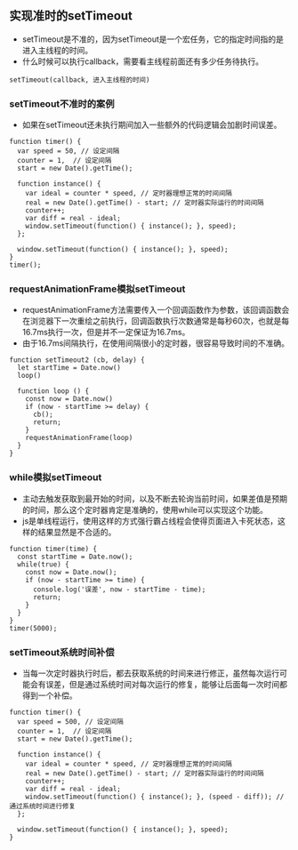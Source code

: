 ## 实现准时的setTimeout
- setTimeout是不准的，因为setTimeout是一个宏任务，它的指定时间指的是进入主线程的时间。
- 什么时候可以执行callback，需要看主线程前面还有多少任务待执行。
```
setTimeout(callback, 进入主线程的时间)
```
### setTimeout不准时的案例
- 如果在setTimeout还未执行期间加入一些额外的代码逻辑会加剧时间误差。
```
function timer() { 
  var speed = 50, // 设定间隔 
  counter = 1,  // 设定间隔  
  start = new Date().getTime(); 
  
  function instance() { 
    var ideal = counter * speed, // 定时器理想正常的时间间隔
    real = new Date().getTime() - start; // 定时器实际运行的时间间隔
    counter++; 
    var diff = real - ideal; 
    window.setTimeout(function() { instance(); }, speed); 
  }; 
  
  window.setTimeout(function() { instance(); }, speed); 
} 
timer(); 
```
### requestAnimationFrame模拟setTimeout
- requestAnimationFrame方法需要传入一个回调函数作为参数，该回调函数会在浏览器下一次重绘之前执行，回调函数执行次数通常是每秒60次，也就是每16.7ms执行一次，但是并不一定保证为16.7ms。
- 由于16.7ms间隔执行，在使用间隔很小的定时器，很容易导致时间的不准确。
```
function setTimeout2 (cb, delay) { 
  let startTime = Date.now() 
  loop() 
  
  function loop () { 
    const now = Date.now() 
    if (now - startTime >= delay) { 
      cb(); 
      return; 
    } 
    requestAnimationFrame(loop) 
  } 
} 
```
### while模拟setTimeout
- 主动去触发获取到最开始的时间，以及不断去轮询当前时间，如果差值是预期的时间，那么这个定时器肯定是准确的，使用while可以实现这个功能。
- js是单线程运行，使用这样的方式强行霸占线程会使得页面进入卡死状态，这样的结果显然是不合适的。
```
function timer(time) { 
  const startTime = Date.now(); 
  while(true) {
    const now = Date.now(); 
    if (now - startTime >= time) {
      console.log('误差', now - startTime - time); 
      return; 
    } 
  } 
}
timer(5000); 
```
### setTimeout系统时间补偿
- 当每一次定时器执行时后，都去获取系统的时间来进行修正，虽然每次运行可能会有误差，但是通过系统时间对每次运行的修复，能够让后面每一次时间都得到一个补偿。
```
function timer() { 
  var speed = 500, // 设定间隔 
  counter = 1,  // 设定间隔 
  start = new Date().getTime(); 
  
  function instance() { 
    var ideal = counter * speed, // 定时器理想正常的时间间隔
    real = new Date().getTime() - start; // 定时器实际运行的时间间隔
    counter++; 
    var diff = real - ideal; 
    window.setTimeout(function() { instance(); }, (speed - diff)); // 通过系统时间进行修复 
  }; 
  
  window.setTimeout(function() { instance(); }, speed); 
} 
```